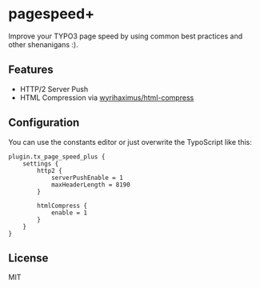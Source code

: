 # pagespeed+

Improve your TYPO3 page speed by using common best practices and other shenanigans :).

## Features

* HTTP/2 Server Push
* HTML Compression via [wyrihaximus/html-compress](https://github.com/WyriHaximus/HtmlCompress)

## Configuration

You can use the constants editor or just overwrite the TypoScript like this:

```typoscript
plugin.tx_page_speed_plus {
    settings {
        http2 {
            serverPushEnable = 1
            maxHeaderLength = 8190
        }

        htmlCompress {
            enable = 1
        }
    }
}
```

## License

MIT